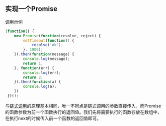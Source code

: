 ## 实现一个Promise
调用示例
```javascript
(function() {
    new Promise(function(resolve, reject) {
      	setTimeout(function() {
        	resolve('ok');
      	}, 1000);
    }).then(function(message) {
      	console.log(message);
      	return 1;
    }, function(err) {
      	console.log(err);
      	return 2;
    }).then(function(a) {
      	console.log(a);
    })
 })();
```


与[链式调用](https://github.com/PLDaily/blog/issues/27)的原理基本相同，唯一不同点是链式调用的参数直接传入，而Promise的函数参数为前一个函数执行的返回值。我们先将需要执行的函数存放在数组中，在执行next的时候传入前一个函数的返回值即可。